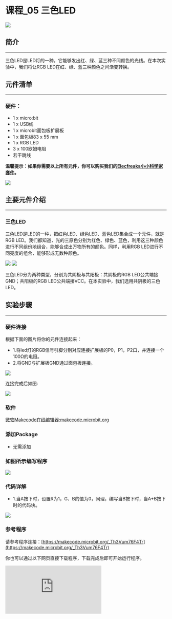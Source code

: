 # 课程_05 三色LED

 ![](./images/mEAx3Tx.jpg)

## 简介
---
三色LED是LED灯的一种。它能够发出红、绿、蓝三种不同颜色的光线。在本次实验中，我们将让RGB LED在红、绿、蓝三种颜色之间渐变转换。

## 元件清单
---
### 硬件：
- 1 x micro:bit
- 1 x USB线
- 1 x microbit面包板扩展板
- 1 x 面包板83 x 55 mm
- 1 x RGB LED
- 3 x 100欧姆电阻
- 若干跳线

**温馨提示：如果你需要以上所有元件，你可以购买我们的[Elecfreaks小小科学家套件](https://item.taobao.com/item.htm?ft=t&id=597096675822)。**

![](./images/W4tseua.jpg)

## 主要元件介绍
---
### 三色LED

三色LED是LED的一种，把红色LED、绿色LED、蓝色LED集合成一个元件，就是RGB LED。我们都知道，光的三原色分别为红色、绿色、蓝色，利用这三种颜色进行不同组份地组合，能够合成出万物所有的颜色。同样，利用RGB LED进行不同亮度的组合，能够形成无数种颜色。

![](./images/9VLb4LB.jpg)
![](./images/kaoHHJ2.jpg)

三色LED分为两种类型，分别为共阴极与共阳极：共阴极的RGB LED公共端接GND；共阳极的RGB LED公共端接VCC。在本实验中，我们选用共阴极的三色LED。

## 实验步骤
---
### 硬件连接
根据下面的图片将你的元件连接起来：

- 1.将led灯的RGB信号引脚分别对应连接扩展板的P0，P1，P2口，并连接一个100Ω的电阻。
- 2.将GND与扩展板GND通过面包板连接。

![](./images/krrGHBs.jpg)

连接完成后如图:

![](./images/DkfsnTs.jpg)

### 软件

[微软Makecode在线编辑器:makecode.microbit.org](https://makecode.microbit.org/)



### 添加Package
- 无需添加

### 如图所示编写程序

![](./images/case_05_01.png)

### 代码详解
- 1.当A按下时，设置R为1，G、B的值为0，同理，编写当B按下时，当A+B按下时的代码块。

![](./images/case_05_02.png)

### 参考程序
请参考程序连接：[https://makecode.microbit.org/_Th3Vum76F4Tr](https://makecode.microbit.org/_Th3Vum76F4Tr)

你也可以通过以下网页直接下载程序，下载完成后即可开始运行程序。



<div
    style={{
        position: 'relative',
        paddingBottom: '60%',
        overflow: 'hidden',
    }}
>
    <iframe
        src="https://makecode.microbit.org/_Th3Vum76F4Tr"
        frameborder="0"
        sandbox="allow-popups allow-forms allow-scripts allow-same-origin"
        style={{
            position: 'absolute',
            width: '100%',
            height: '100%',
        }}
    />
</div>

## 实验结果
---
按下按钮A，LED发出红光。
按下按钮B，LED发出绿光。
同时按下按钮A和B， LED发出蓝光。

![](./images/fDTbmRK.gif)


## 思考
---
如果想要用三色LED发出青色、品红色、黄色的光线，该如何设计电路与编程？

## 常见问题
---

## 更多信息，欢迎访问：
---
[micro:bit知识库地址](https://www.elecfreaks.com/learn-cn/)
micro:bit官方推荐供应商：[恩孚科技淘宝店](https://shop69086944.taobao.com/?spm=a230r.7195193.1997079397.2.RSthR0)
QQ技术交流群：570756726
